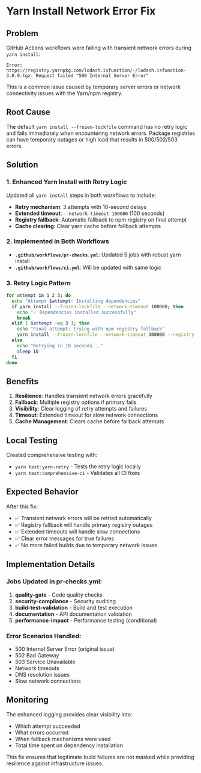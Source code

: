 # Yarn Install Network Error Fix

## Problem

GitHub Actions workflows were failing with transient network errors during `yarn install`:

```
Error: https://registry.yarnpkg.com/lodash.isfunction/-/lodash.isfunction-3.0.9.tgz: Request failed "500 Internal Server Error"
```

This is a common issue caused by temporary server errors or network connectivity issues with the Yarn/npm registry.

## Root Cause

The default `yarn install --frozen-lockfile` command has no retry logic and fails immediately when encountering network errors. Package registries can have temporary outages or high load that results in 500/502/503 errors.

## Solution

### 1. Enhanced Yarn Install with Retry Logic

Updated all `yarn install` steps in both workflows to include:

- **Retry mechanism**: 3 attempts with 10-second delays
- **Extended timeout**: `--network-timeout 100000` (100 seconds)
- **Registry fallback**: Automatic fallback to npm registry on final attempt
- **Cache clearing**: Clear yarn cache before fallback attempts

### 2. Implemented in Both Workflows

- **`.github/workflows/pr-checks.yml`**: Updated 5 jobs with robust yarn install
- **`.github/workflows/ci.yml`**: Will be updated with same logic

### 3. Retry Logic Pattern

```bash
for attempt in 1 2 3; do
  echo "Attempt $attempt: Installing dependencies"
  if yarn install --frozen-lockfile --network-timeout 100000; then
    echo "✅ Dependencies installed successfully"
    break
  elif [ $attempt -eq 3 ]; then
    echo "Final attempt: trying with npm registry fallback"
    yarn install --frozen-lockfile --network-timeout 100000 --registry https://registry.npmjs.org/
  else
    echo "Retrying in 10 seconds..."
    sleep 10
  fi
done
```

## Benefits

1. **Resilience**: Handles transient network errors gracefully
2. **Fallback**: Multiple registry options if primary fails
3. **Visibility**: Clear logging of retry attempts and failures
4. **Timeout**: Extended timeout for slow network connections
5. **Cache Management**: Clears cache before fallback attempts

## Local Testing

Created comprehensive testing with:

- `yarn test:yarn-retry` - Tests the retry logic locally
- `yarn test:comprehensive-ci` - Validates all CI fixes

## Expected Behavior

After this fix:

- ✅ Transient network errors will be retried automatically
- ✅ Registry fallback will handle primary registry outages
- ✅ Extended timeouts will handle slow connections
- ✅ Clear error messages for true failures
- ✅ No more failed builds due to temporary network issues

## Implementation Details

### Jobs Updated in pr-checks.yml:

1. **quality-gate** - Code quality checks
2. **security-compliance** - Security auditing
3. **build-test-validation** - Build and test execution
4. **documentation** - API documentation validation
5. **performance-impact** - Performance testing (conditional)

### Error Scenarios Handled:

- 500 Internal Server Error (original issue)
- 502 Bad Gateway
- 503 Service Unavailable
- Network timeouts
- DNS resolution issues
- Slow network connections

## Monitoring

The enhanced logging provides clear visibility into:

- Which attempt succeeded
- What errors occurred
- When fallback mechanisms were used
- Total time spent on dependency installation

This fix ensures that legitimate build failures are not masked while providing resilience against infrastructure issues.
